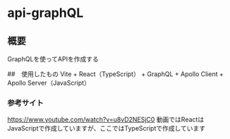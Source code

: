 # api-graphQL

## 概要
GraphQLを使ってAPIを作成する

##　使用したもの
Vite + React（TypeScript） + GraphQL + Apollo Client + Apollo Server（JavaScript）

### 参考サイト
https://www.youtube.com/watch?v=u8vD2NESjC0
動画ではReactはJavaScriptで作成していますが、ここではTypeScriptで作成しています